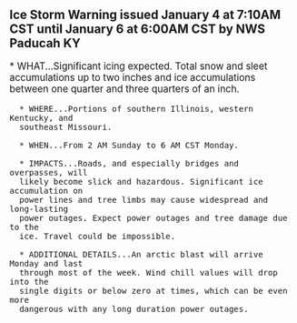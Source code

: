<p>
   <h2>Ice Storm Warning issued January 4 at 7:10AM CST until January 6 at 6:00AM CST by NWS Paducah KY</h2>
   <div style="font-size:120%">* WHAT...Significant icing expected. Total snow and sleet
      accumulations up to two inches and ice accumulations between one
      quarter and three quarters of an inch.
      
      * WHERE...Portions of southern Illinois, western Kentucky, and
      southeast Missouri.
      
      * WHEN...From 2 AM Sunday to 6 AM CST Monday.
      
      * IMPACTS...Roads, and especially bridges and overpasses, will
      likely become slick and hazardous. Significant ice accumulation on
      power lines and tree limbs may cause widespread and long-lasting
      power outages. Expect power outages and tree damage due to the
      ice. Travel could be impossible.
      
      * ADDITIONAL DETAILS...An arctic blast will arrive Monday and last
      through most of the week. Wind chill values will drop into the
      single digits or below zero at times, which can be even more
      dangerous with any long duration power outages.
   </div>
</p>